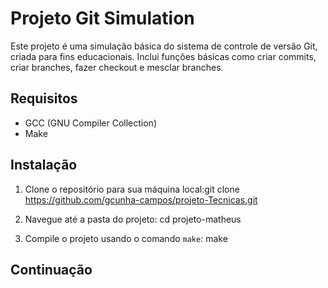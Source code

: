 # Projeto Git Simulation

Este projeto é uma simulação básica do sistema de controle de versão Git, criada para fins educacionais. Inclui  funções básicas como criar commits, criar branches, fazer checkout e mesclar branches.


## Requisitos

- GCC (GNU Compiler Collection)
- Make

## Instalação

1. Clone o repositório para sua máquina local:git clone https://github.com/gcunha-campos/projeto-Tecnicas.git

2. Navegue até a pasta do projeto:
cd projeto-matheus

3. Compile o projeto usando o comando `make`:
make

## Continuação



